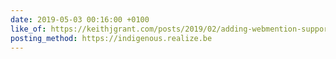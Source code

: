 ```yaml
---
date: 2019-05-03 00:16:00 +0100
like_of: https://keithjgrant.com/posts/2019/02/adding-webmention-support-to-a-static-site/
posting_method: https://indigenous.realize.be
---
```

